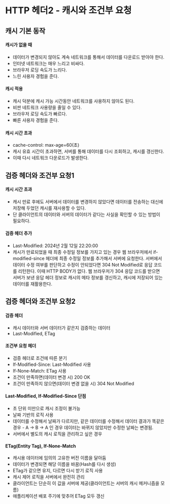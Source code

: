 # HTTP 헤더2 - 캐시와 조건부 요청

## 캐시 기본 동작

#### 캐시가 없을 때

-   데이터가 변경되지 않아도 계속 네트워크를 통해서 데이터를 다운로드 받아야 한다.
-   인터넷 네트워크는 매우 느리고 비싸다.
-   브라우저 로딩 속도가 느리다.
-   느린 사용자 경험을 준다.

#### 캐시 적용

-   캐시 덕분에 캐시 가능 시간동안 네트워크를 사용하지 않아도 된다.
-   비싼 네트워크 사용량을 줄일 수 있다.
-   브라우저 로딩 속도가 빠르다.
-   빠른 사용자 경험을 준다.

#### 캐시 시간 초과

-   cache-control: max-age=60(초)
-   캐시 유효 시간이 초과하면, 서버를 통해 데이터를 다시 조회하고, 캐시를 갱신한다.
-   이때 다시 네트워크 다운로드가 발생한다.

## 검증 헤더와 조건부 요청1

#### 캐시 시간 초과

-   캐시 만료 후에도 서버에서 데이터를 변경하지 않았다면 데이터를 전송하는 대신에 저장해 두었던 캐시를 재사용할 수 있다.
-   단 클라이언트의 데이터와 서버의 데이터가 같다는 사실을 확인할 수 있는 방법이 필요하다.

#### 검증 헤더 추가

-   Last-Modified: 2024년 2월 12일 22:20:00
-   캐시가 만료되었을 때 최종 수정일 정보를 가지고 있는 경우 웹 브라우저에서 if-modified-since 헤더에 최종 수정일 정보를 추가해서 서버에 요청한다. 서버에서 데이터 수정 여부를 판단하고 수정이 안되었다면 304 Not Modified로 응답 코드를 리턴한다. 이때 HTTP BODY가 없다. 웹 브라우저가 304 응답 코드를 받으면 서버가 보낸 응답 헤더 정보로 캐시의 메타 정보를 갱신하고, 캐시에 저장되어 있는 데이터를 재활용한다.

## 검증 헤더와 조건부 요청2

#### 검증 헤더

-   캐시 데이터와 서버 데이터가 같은지 검증하는 데이터
-   Last-Modified, ETag

#### 조건부 요청 헤더

-   검증 헤더로 조건에 따른 분기
-   If-Modified-Since: Last-Modified 사용
-   If-None-Match: ETag 사용
-   조건이 만족하면(데이터 변경 시) 200 OK
-   조건이 만족하지 않으면(데이터 변경 없을 시) 304 Not Modified

#### Last-Modified, If-Modified-Since 단점

-   초 단위 미만으로 캐시 조정이 불가능
-   날짜 기반의 로직 사용
-   데이터를 수정해서 날짜가 다르지만, 같은 데이터를 수정해서 데이터 결과가 똑같은 경우 - A → B → A 인 경우 데이터는 바뀌지 않았지만 수정한 날짜는 변경됨.
-   서버에서 별도의 캐시 로직을 관리하고 싶은 경우

#### ETag(Entity Tag), If-None-Match

-   캐시용 데이터에 임의의 고유한 버전 이름을 달아둠
-   데이터가 변경되면 해당 이름을 바꿈(Hash를 다시 생성)
-   ETag가 같으면 유지, 다르면 다시 받기 로직 사용
-   캐시 제어 로직을 서버에서 완전히 관리
-   클라이언트는 단순히 이 값을 서버에 제공(클라이언트는 서버의 캐시 메커니즘을 모름)
-   애플리케이션 배포 주기에 맞추어 ETag 모두 갱신

